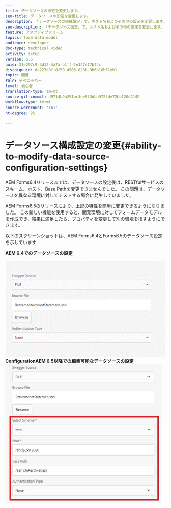 ```yaml
---
title: データソースの設定を変更します。
seo-title: データソースの設定を変更します。
description: 「データソースの構成設定」で、ホスト名およびその他の設定を変更します。
seo-description: 「データソース設定」で、ホスト名およびその他の設定を変更します。
feature: アダプティブフォーム
topics: form-data-model
audience: developer
doc-type: technical video
activity: setup
version: 6.5
uuid: 31e297c9-3d12-4a7a-b1ff-1e347e17b24c
discoiquuid: de227e8f-0f59-4506-828b-3b6b18b61eb1
topic: 開発
role: デベロッパー
level: 初心者
translation-type: tm+mt
source-git-commit: d9714b9a291ec3ee5f3dba9723de72bb120d2149
workflow-type: tm+mt
source-wordcount: '161'
ht-degree: 2%

---
```



# データソース構成設定の変更{#ability-to-modify-data-source-configuration-settings}

AEM Forms6.4リリースまでは、データソースの設定後は、RESTfulサービスのスキーム、ホスト、Base Pathを変更できませんでした。 この問題は、データソースを異なる環境に対してテストする場合に発生していました。

AEM Forms6.5のリリースにより、上記の特性を簡単に変更できるようになりました。 この新しい機能を使用すると、開発環境に対してフォームデータモデルを作成でき、結果に満足したら、プロパティを変更して別の環境を指すようにできます。

以下のスクリーンショットは、AEM Forms6.4とForms6.5のデータソース設定を示しています

**AEM 6.4でのデータソースの設定**

![64DataSource ](assets/64release.gif)
**ConfigurationAEM 6.5以降での編集可能なデータソースの設定**
![65DataSourceの設定](assets/modifiabledatasource.jfif)

